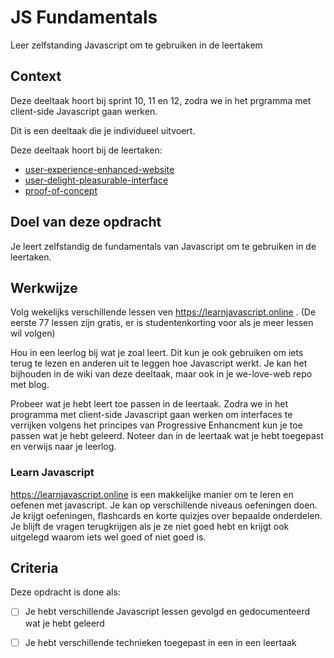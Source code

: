 
# JS Fundamentals

Leer zelfstanding Javascript om te gebruiken in de leertakem

## Context

Deze deeltaak hoort bij sprint 10, 11 en 12, zodra we in het prgramma met client-side Javascript gaan werken. 

Dit is een deeltaak die je individueel uitvoert.

Deze deeltaak hoort bij de leertaken:
- [user-experience-enhanced-website](https://github.com/fdnd-task/user-experience-enhanced-website)
- [user-delight-pleasurable-interface](https://github.com/fdnd-task/user-delight-pleasurable-interface)
- [proof-of-concept](https://github.com/fdnd-task/proof-of-concept)



## Doel van deze opdracht

Je leert zelfstandig de fundamentals van Javascript om te gebruiken in de leertaken. 


## Werkwijze

Volg wekelijks verschillende lessen ven https://learnjavascript.online . (De eerste 77 lessen zijn gratis, er is studentenkorting voor als je meer lessen wil volgen)

Hou in een leerlog bij wat je zoal leert. Dit kun je ook gebruiken om iets terug te lezen en anderen uit te leggen hoe Javascript werkt. Je kan het bijhouden in de wiki van deze deeltaak, maar ook in je we-love-web repo met blog.

Probeer wat je hebt leert toe passen in de leertaak. Zodra we in het programma met client-side Javascript gaan werken om interfaces te verrijken volgens het principes van Progressive Enhancment kun je toe passen wat je hebt geleerd. Noteer dan in de leertaak wat je hebt toegepast en verwijs naar je leerlog. 



### Learn Javascript 
https://learnjavascript.online is een makkelijke manier om te leren en oefenen met javascript. Je kan op verschillende niveaus oefeningen doen. Je krijgt oefeningen, flashcards en korte quizjes over bepaalde onderdelen. Je blijft de vragen terugkrijgen als je ze niet goed hebt en krijgt ook uitgelegd waarom iets wel goed of niet goed is. 





## Criteria

Deze opdracht is done als:

- [ ] Je hebt verschillende Javascript lessen gevolgd en gedocumenteerd wat je hebt geleerd
- [ ] Je hebt verschillende technieken toegepast in een in een leertaak

